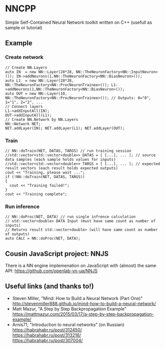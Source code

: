 # NNCPP
Simple Self-Contained Neural Network toolkit written on C++ (usefull as sample or tutorial)

## Example

### Create network 
```
// Create NN.Layers
auto IN  = new NN::Layer(28*28, NN::TheNeuronFactory<NN::InputNeuron>()); IN->addNeurons(1,NN::TheNeuronFactory<NN::BiasNeuron>());
auto L1  = new NN::Layer(28*28, NN::TheNeuronFactory<NN::ProcNeuronTrainee>()); L1->addNeurons(1,NN::TheNeuronFactory<NN::BiasNeuron>());
auto OUT = new NN::Layer(10, NN::TheNeuronFactory<NN::ProcNeuronTrainee>()); // Outputs: 0="0", 1="1", 2="2", ...
// Connect layers
L1->addInputAll(IN);
OUT->addInputAll(L1);
// Create NN.Network by NN.Layers
NN::Network NET;
NET.addLayer(IN); NET.addLayer(L1); NET.addLayer(OUT);
```

### Train
```
// NN::doTrain(NET, DATAS, TARGS) // run training session
//std::vector<std::vector<double>> DATAS = [ [...], ... ]; // source data samples (each sample holds values for inputs)
//std::vector<std::vector<double>> TARGS = [ [...], ... ]; // expected result vectors (each result holds expected outputs)
cout << "Training, please wait ...";
if (!NN::doTrain(NET, DATAS, TARGS))
{
  cout << "Training failed!";
}
cout << "Training complete";
```

### Run inference
```
// NN::doProc(NET, DATA) // run single infrence calculation
// std::vector<double> DATA Input (must have same count as number of inputs)
// Returns result std::vector<double> (will have same count as number of outputs)
auto CALC = NN::doProc(NET, DATA);
```

## Cousin JavaScript project: NNJS
There is a NN engine implemenation on JavaScript with (almost) the same API:
https://github.com/openlab-vn-ua/NNJS

## Useful links (and thanks to!)
* Steven Miller, "Mind: How to Build a Neural Network (Part One)"<br/>
http://stevenmiller888.github.io/mind-how-to-build-a-neural-network/
* Matt Mazur, "A Step by Step Backpropagation Example"<br/>
https://mattmazur.com/2015/03/17/a-step-by-step-backpropagation-example/
* Arnis71, "Introduction to neural networks" (on Russian)<br/>
https://habrahabr.ru/post/312450/ <br/>
https://habrahabr.ru/post/313216/ <br/>
https://habrahabr.ru/post/307004/
